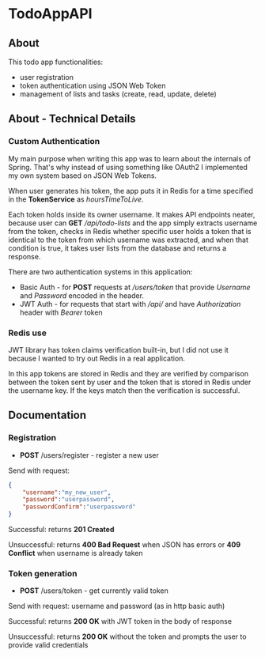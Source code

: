 # TodoAppAPI

## About
This todo app functionalities:
* user registration
* token authentication using JSON Web Token
* management of lists and tasks (create, read, update, delete)

## About - Technical Details

### Custom Authentication

My main purpose when writing this app was to learn about the internals of Spring.
That's why instead of using something like OAuth2 I implemented my own system based on JSON Web Tokens.

When user generates his token, the app puts it in Redis for a time specified
in the **TokenService** as *hoursTimeToLive*.

Each token holds inside its owner username. It makes API endpoints neater,
because user can **GET** */api/todo-lists* and the app simply extracts username from the token, 
checks in Redis whether specific user holds a token that is identical to the token from which username was extracted, and
when that condition is true, it takes user lists from the database and returns a response. 

There are two authentication systems in this application:
* Basic Auth - for **POST** requests at */users/token* that provide *Username* and *Password* encoded in the header.
* JWT Auth - for requests that start with */api/* and have *Authorization* header with *Bearer* token

### Redis use

JWT library has token claims verification built-in, but I did not use it because I wanted to try out Redis in a real application.

In this app tokens are stored in Redis and they are verified by comparison between the token sent by user and the token that is stored 
in Redis under the username key. If the keys match then the verification is successful.


## Documentation

### Registration

* **POST** /users/register - register a new user

Send with request: 
```Json
{
    "username":"my_new_user",
    "password":"userpassword",
    "passwordConfirm":"userpassword"
}
```

Successful: returns **201 Created**

Unsuccessful: returns **400 Bad Request** when JSON has errors or **409 Conflict** when username is already taken


### Token generation

* **POST** /users/token - get currently valid token

Send with request: username and password (as in http basic auth)

Successful: returns **200 OK** with JWT token in the body of response

Unsuccessful: returns **200 OK** without the token and prompts the user to provide valid credentials


